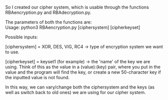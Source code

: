 
So I created our cipher system, which is usable through the functions RBAencryption.py and RBAdecryption.py. 

The parameters of both the functions are:  
Usage: python3 RBAencryption.py [ciphersystem] [cipherkeyset]

Possible inputs: 


[ciphersystem] = XOR, DES, VIG, RC4       -> type of encryption system we want to use. 


[cipherkeyset] = keyset1 (for example)    -> the 'name' of the key we are using. Think of this as the value in a (value):(key) pair, where you put in the value and 
                                             the program will find the key, or create a new 50-character key if the inputted value is not found. 



In this way, we can vary/change both the ciphersystem and the keys (as well as switch back to old ones) we are using for our cipher system. 


